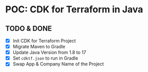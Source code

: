 # POC: CDK for Terraform in Java

## TODO & DONE
- [x] Init CDK for Terraform Project
- [x] Migrate Maven to Gradle
- [x] Update Java Version from 1.8 to 17
- [x] Set `cdktf.json` to run in Gradle
- [x] Swap App & Company Name of the Project

